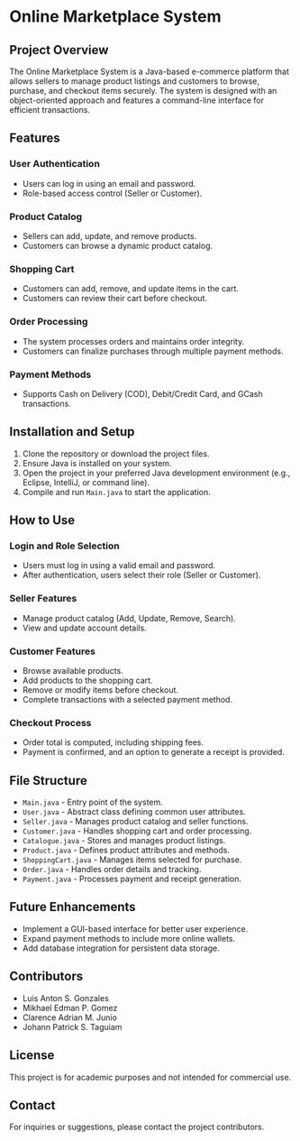 # Online Marketplace System

## Project Overview
The Online Marketplace System is a Java-based e-commerce platform that allows sellers to manage product listings and customers to browse, purchase, and checkout items securely. The system is designed with an object-oriented approach and features a command-line interface for efficient transactions.

## Features
### User Authentication
- Users can log in using an email and password.
- Role-based access control (Seller or Customer).

### Product Catalog
- Sellers can add, update, and remove products.
- Customers can browse a dynamic product catalog.

### Shopping Cart
- Customers can add, remove, and update items in the cart.
- Customers can review their cart before checkout.

### Order Processing
- The system processes orders and maintains order integrity.
- Customers can finalize purchases through multiple payment methods.

### Payment Methods
- Supports Cash on Delivery (COD), Debit/Credit Card, and GCash transactions.

## Installation and Setup
1. Clone the repository or download the project files.
2. Ensure Java is installed on your system.
3. Open the project in your preferred Java development environment (e.g., Eclipse, IntelliJ, or command line).
4. Compile and run `Main.java` to start the application.

## How to Use
### Login and Role Selection
- Users must log in using a valid email and password.
- After authentication, users select their role (Seller or Customer).

### Seller Features
- Manage product catalog (Add, Update, Remove, Search).
- View and update account details.

### Customer Features
- Browse available products.
- Add products to the shopping cart.
- Remove or modify items before checkout.
- Complete transactions with a selected payment method.

### Checkout Process
- Order total is computed, including shipping fees.
- Payment is confirmed, and an option to generate a receipt is provided.

## File Structure
- `Main.java` - Entry point of the system.
- `User.java` - Abstract class defining common user attributes.
- `Seller.java` - Manages product catalog and seller functions.
- `Customer.java` - Handles shopping cart and order processing.
- `Catalogue.java` - Stores and manages product listings.
- `Product.java` - Defines product attributes and methods.
- `ShoppingCart.java` - Manages items selected for purchase.
- `Order.java` - Handles order details and tracking.
- `Payment.java` - Processes payment and receipt generation.

## Future Enhancements
- Implement a GUI-based interface for better user experience.
- Expand payment methods to include more online wallets.
- Add database integration for persistent data storage.

## Contributors
- Luis Anton S. Gonzales
- Mikhael Edman P. Gomez
- Clarence Adrian M. Junio
- Johann Patrick S. Taguiam

## License
This project is for academic purposes and not intended for commercial use.

## Contact
For inquiries or suggestions, please contact the project contributors.

